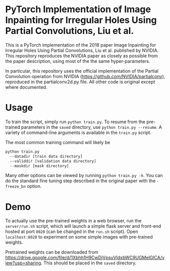 # PyTorch Implementation of Image Inpainting for Irregular Holes Using Partial Convolutions, Liu et al.

This is a PyTorch implementation of the 2018 paper Image Inpainting for Irregular Holes Using Partial Convolutions, Liu et al. published by NVIDIA. This repository reproduces the NVIDIA paper as closely as possible from the paper description, using most of the the same hyper-parameters.

In particular, this repository uses the official implementation of the Partial Convolution operation from NVIDIA (https://github.com/NVIDIA/partialconv), reproduced in the partialconv2d.py file. All other code is original except where documented. 

# Usage

To train the script, simply run `python train.py`. To resume from the pre-trained parameters in the `saved` directory, use `python train.py --resume`. A variety of command-line arguments is available in the `train.py` script. 

The most common training command will likely be

```bash
python train.py
  --datadir [train data directory]
  --validdir [validation data directory]
  --maskdir [mask directory]
```

Many other options can be viewed by running `python train.py -h`. You can do the standard fine tuning step described in the original paper with the `-freeze_bn` option.

# Demo

To actually use the pre-trained weights in a web browser, run the `server/run.sh` script, which will launch a simple flask server and front-end hosted at port `8020` (can be changed in the `run.sh` script). Open `localhost:8020` to experiment on some simple images with pre-trained weights.

Pretrained weights can be downloaded from https://drive.google.com/file/d/1Xbhh1H9CwDjVpsuVldxbWC9UGMelGlCA/view?usp=sharing. This should be placed in the `saved` directory.
